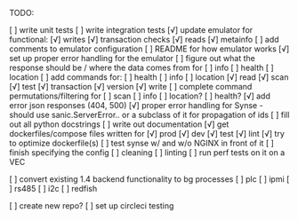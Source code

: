 

TODO:

[ ] write unit tests
[ ] write integration tests
[√] update emulator for functional:
    [√] writes
    [√] transaction checks
    [√] reads
    [√] metainfo
[ ] add comments to emulator configuration
[ ] README for how emulator works
[√] set up proper error handling for the emulator
[ ] figure out what the response should be / where the data comes from for
    [ ] info
    [ ] health
    [ ] location
[ ] add commands for:
    [ ] health
    [ ] info
    [ ] location
    [√] read
    [√] scan
    [√] test
    [√] transaction
    [√] version
    [√] write
[ ] complete command permutations/filtering for
    [ ] scan
    [ ] info
    [ ] location?
    [ ] health?
[√] add error json responses (404, 500)
[√] proper error handling for Synse - should use sanic.ServerError.. or a subclass of it for propagation of ids
[ ] fill out all python docstrings
[ ] write out documentation
[√] get dockerfiles/compose files written for
    [√] prod
    [√] dev
    [√] test
    [√] lint
[√] try to optimize dockerfile(s)
[ ] test synse w/ and w/o NGINX in front of it
[ ] finish specifying the config
[ ] cleaning
[ ] linting
[ ] run perf tests on it on a VEC


[ ] convert existing 1.4 backend functionality to bg processes
    [ ] plc
    [ ] ipmi
    [ ] rs485
    [ ] i2c
    [ ] redfish


[ ] create new repo?
[ ] set up circleci testing 